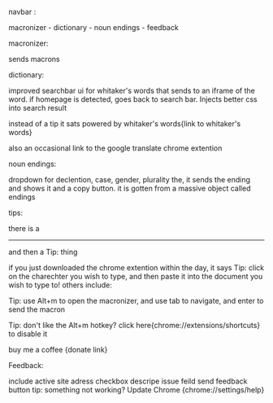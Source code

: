 navbar :

macronizer - dictionary - noun endings - feedback

macronizer:

sends macrons

dictionary:

improved searchbar ui for whitaker's words that sends to an iframe of the word. if homepage is detected, goes back to search bar. Injects better css into search result

instead of a tip it sats powered by whitaker's words{link to whitaker's words}

also an occasional link to the google translate chrome extention

noun endings:

dropdown for declention, case, gender, plurality the, it sends the ending and shows it and a copy button. it is gotten from a massive object called endings

tips:

there is a <hr> and then a Tip: thing

if you just downloaded the chrome extention within the day, it says Tip: click on the charechter you wish to type, and then paste it into the document you wish to type to!
others include:

Tip: use Alt+m to open the macronizer, and use tab to navigate, and enter to send the macron

Tip: don't like the Alt+m hotkey? click here{chrome://extensions/shortcuts} to disable it

buy me a coffee {donate link}

Feedback:

include active site adress checkbox
descripe issue feild
send feedback button
tip: something not working? Update Chrome {chrome://settings/help}